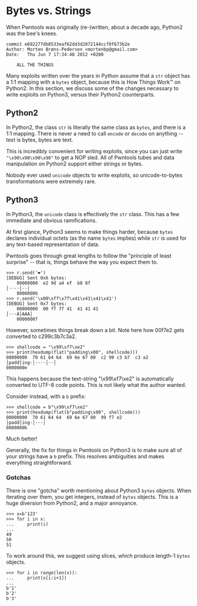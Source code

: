 # Bytes vs. Strings

When Pwntools was originally (re-)written, about a decade ago, Python2 was the bee's knees.

```
commit e692277db8533eaf62dd3d2072144ccf0f673b2e
Author: Morten Brøns-Pedersen <mortenbp@gmail.com>
Date:   Thu Jun 7 17:34:48 2012 +0200

    ALL THE THINGS
```

Many exploits written over the years in Python assume that a `str` object has a 1:1 mapping with a `bytes` object, because this is How Things Work™️ on Python2.  In this section, we discuss some of the changes necessary to write exploits on Python3, versus their Python2 counterparts.

## Python2

In Python2, the class `str` is literally the same class as `bytes`, and there is a 1:1 mapping.  There is never a need to call `encode` or `decode` on anything -- text is bytes, bytes are text.

This is incredibly convenient for writing exploits, since you can just write `"\x90\x90\x90\x90"` to get a NOP sled.  All of Pwntools tubes and data manipulation on Python2 support either strings or bytes.

Nobody ever used `unicode` objects to write exploits, so unicode-to-bytes transformations were extremely rare.

## Python3

In Python3, the `unicode` class is effectively the `str` class.  This has a few immediate and obvious ramifications.

At first glance, Python3 seems to make things harder, because `bytes` declares individual octets (as the name `bytes` implies) while `str` is used for any text-based representation of data.

Pwntools goes through great lengths to follow the "principle of least surprise" -- that is, things behave the way you expect them to.

```
>>> r.send('❤️')
[DEBUG] Sent 0x6 bytes:
    00000000  e2 9d a4 ef  b8 8f                                  │····│··│
    00000006
>>> r.send('\x00\xff\x7f\x41\x41\x41\x41')
[DEBUG] Sent 0x7 bytes:
    00000000  00 ff 7f 41  41 41 41                               │···A│AAA│
    00000007
```

However, sometimes things break down a bit.  Note here how 00f7e2 gets converted to c299c3b7c3a2.

```
>>> shellcode = "\x99\xf7\xe2"
>>> print(hexdump(flat("padding\x00", shellcode)))
00000000  70 61 64 64  69 6e 67 00  c2 99 c3 b7  c3 a2        │padd│ing·│····│··│
0000000e
```

This happens because the text-string "\x99\xf7\xe2" is automatically converted to UTF-8 code points.  This is not likely what the author wanted.  

Consider instead, with a `b` prefix:

```
>>> shellcode = b"\x99\xf7\xe2"
>>> print(hexdump(flat(b"padding\x00", shellcode)))
00000000  70 61 64 64  69 6e 67 00  99 f7 e2                  │padd│ing·│···│
0000000b
```

Much better!

Generally, the fix for things in Pwntools on Python3 is to make sure all of your strings have a `b` prefix.  This resolves ambiguities and makes everything straightforward.

### Gotchas

There is one "gotcha" worth mentioning about Python3 `bytes` objects.  When iterating over them, you get integers, instead of `bytes` objects.  This is a huge diversion from Python2, and a major annoyance.

```
>>> x=b'123'
>>> for i in x:
...     print(i)
...
49
50
51
```

To work around this, we suggest using slices, which produce length-1 `bytes` objects.

```
>>> for i in range(len(x)):
...     print(x[i:i+1])
...
b'1'
b'2'
b'3'
```

